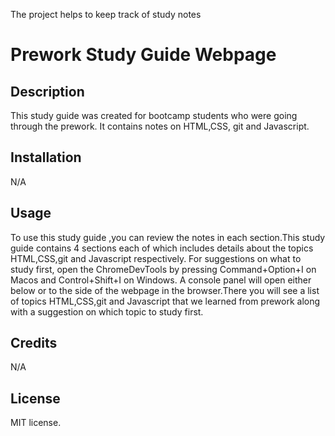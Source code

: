 The project helps to keep track of study notes 
# Prework Study Guide Webpage
## Description

This study guide was created for bootcamp students who were going through the prework. It contains notes on HTML,CSS, git and Javascript.  


## Installation

N/A

## Usage

To use this study guide ,you can review the notes in each section.This study guide contains 4 sections each of which includes details about the topics HTML,CSS,git and Javascript respectively. For suggestions on what to study first, open the ChromeDevTools by pressing Command+Option+I on Macos and Control+Shift+I on Windows. A console panel will open either below or to the side of the webpage in the browser.There you will see a list of topics HTML,CSS,git and Javascript that we learned from prework along with a suggestion on which topic to study first.


## Credits

N/A

## License

MIT license.

